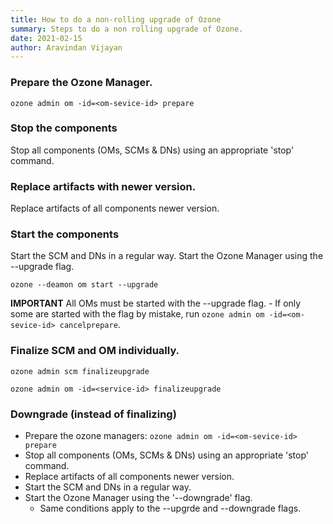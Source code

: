```yaml
---
title: How to do a non-rolling upgrade of Ozone 
summary: Steps to do a non rolling upgrade of Ozone.
date: 2021-02-15
author: Aravindan Vijayan 
---
```

<!--
  Licensed under the Apache License, Version 2.0 (the "License");
  you may not use this file except in compliance with the License.
  You may obtain a copy of the License at

   http://www.apache.org/licenses/LICENSE-2.0

  Unless required by applicable law or agreed to in writing, software
  distributed under the License is distributed on an "AS IS" BASIS,
  WITHOUT WARRANTIES OR CONDITIONS OF ANY KIND, either express or implied.
  See the License for the specific language governing permissions and
  limitations under the License. See accompanying LICENSE file.
-->

### Prepare the Ozone Manager.
 
    ozone admin om -id=<om-sevice-id> prepare

### Stop the components
Stop all components (OMs, SCMs & DNs) using an appropriate 'stop' command.

### Replace artifacts with newer version.
Replace artifacts of all components newer version.

### Start the components
Start the SCM and DNs in a regular way.
Start the Ozone Manager using the --upgrade flag.
 
    ozone --deamon om start --upgrade

**IMPORTANT** All OMs must be started with the --upgrade flag.
    - If only some are started with the flag by mistake, run `ozone admin om -id=<om-sevice-id> cancelprepare`.

### Finalize SCM and OM individually.
 
    ozone admin scm finalizeupgrade

    ozone admin om -id=<service-id> finalizeupgrade

### Downgrade (instead of finalizing)
 - Prepare the ozone managers: `ozone admin om -id=<om-sevice-id> prepare`
 - Stop all components (OMs, SCMs & DNs) using an appropriate 'stop' command.
 - Replace artifacts of all components newer version.
 - Start the SCM and DNs in a regular way.
 - Start the Ozone Manager using the '--downgrade' flag.
    - Same conditions apply to the --upgrde and --downgrade flags.

 
